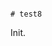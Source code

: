                                                                                                             # test8

Init.
